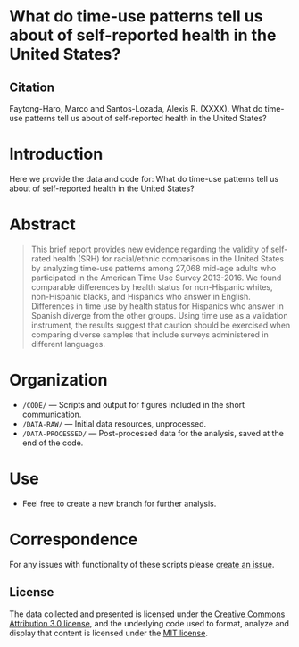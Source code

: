 # What do time-use patterns tell us about of self-reported health in the United States?

## Citation 
Faytong-Haro, Marco and Santos-Lozada, Alexis R. (XXXX). What do time-use patterns tell us about of self-reported health in the United States?

# Introduction 
Here we provide the data and code for: What do time-use patterns tell us about of self-reported health in the United States?

# Abstract
>  This brief report provides new evidence regarding the validity of self-rated health (SRH) for racial/ethnic comparisons in the United States by analyzing time-use patterns among 27,068 mid-age adults who participated in the American Time Use Survey 2013-2016. We found comparable differences by health status for non-Hispanic whites, non-Hispanic blacks, and Hispanics who answer in English. Differences in time use by health status for Hispanics who answer in Spanish diverge from the other groups. Using time use as a validation instrument, the results suggest that caution should be exercised when comparing diverse samples that include surveys administered in different languages.



# Organization
- `/CODE/`  — Scripts and output for figures included in the short communication.
- `/DATA-RAW/`  — Initial data resources, unprocessed.
- `/DATA-PROCESSED/` — Post-processed data for the analysis, saved at the end of the code.

# Use
- Feel free to create a new branch for further analysis.

# Correspondence
For any issues with functionality of these scripts please [create an issue](https://github.com/alexisrsantos/srh_timeuse/issues).

## License
The data collected and presented is licensed under the [Creative Commons Attribution 3.0 license](http://creativecommons.org/licenses/by/3.0/us/deed.en_US), and the underlying code used to format, analyze and display that content is licensed under the [MIT license](http://opensource.org/licenses/mit-license.php).
